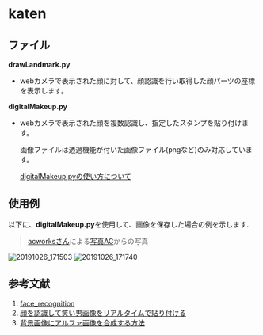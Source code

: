 # katen
## ファイル 
**drawLandmark.py**
- webカメラで表示された顔に対して、顔認識を行い取得した顔パーツの座標を表示します。
 
**digitalMakeup.py**
- webカメラで表示された顔を複数認識し、指定したスタンプを貼り付けます。
 
  画像ファイルは透過機能が付いた画像ファイル(pngなど)のみ対応しています。
   
  [digitalMakeup.pyの使い方について](/digitalMakeupDoc.md)

## 使用例
以下に、**digitalMakeup.py**を使用して、画像を保存した場合の例を示します.
 
>[acworksさん](https://www.photo-ac.com/profile/43626)による[写真AC](https://www.photo-ac.com/)からの写真
 
![20191026_171503](https://user-images.githubusercontent.com/24364250/67629854-7614e180-f8c0-11e9-96ea-b7122ffc3114.png)
![20191026_171740](https://user-images.githubusercontent.com/24364250/67629873-becc9a80-f8c0-11e9-89be-32fda7c85c52.png)

## 参考文献
1. [face_recognition](https://github.com/ageitgey/face_recognition)
2. [顔を認識して笑い男画像をリアルタイムで貼り付ける](http://rikoubou.hatenablog.com/entry/2019/05/15/172615)
3. [背景画像にアルファ画像を合成する方法](http://rikoubou.hatenablog.com/entry/2019/05/14/145503)
